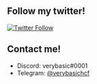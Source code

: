 ## Follow my twitter!
[![Twitter Follow](https://img.shields.io/twitter/follow/verybasichcf?color=1DA1F2&logo=twitter&style=for-the-badge)](https://twitter.com/intent/follow?original_referer=https%3A%2F%2Fgithub.com%2FcodeSTACKr&screen_name=verybasichcf)

## Contact me!
- Discord: verybasic#0001
- Telegram: [@verybasichcf](https://t.me/verybasic)
